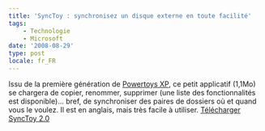 ```yaml
---
title: 'SyncToy : synchronisez un disque externe en toute facilité'
tags:
    - Technologie
    - Microsoft
date: '2008-08-29'
type: post
locale: fr_FR
---
```


Issu de la première génération de [Powertoys XP](http://fr.wikipedia.org/wiki/Powertoys), ce petit applicatif (1,1Mo) se chargera de copier, renommer, supprimer (une liste des fonctionnalités est disponible)… bref, de synchroniser des paires de dossiers où et quand vous le voulez. Il est en anglais, mais très facile à utiliser. [Télécharger SyncToy 2.0](http://www.microsoft.com/en-us/download/details.aspx?id=15155)
